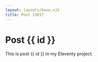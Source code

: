 ```yaml
---
layout: layouts/base.njk
title: Post 13017
---
```


# Post {{ id }}

This is post {{ id }} in my Eleventy project.
